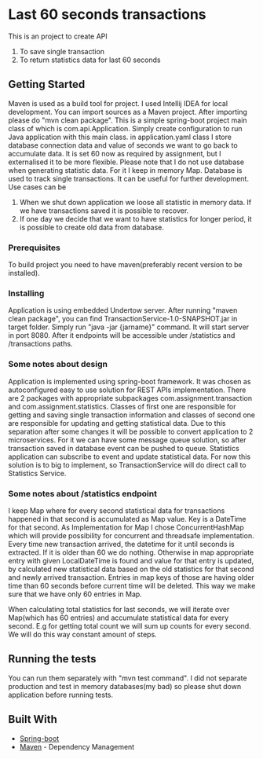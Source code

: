 # Last 60 seconds transactions

This is an project to create API
1. To save single transaction
2. To return statistics data for last 60 seconds

## Getting Started
Maven is used as a build tool for project.
I used Intellij IDEA for local development.
You can import sources as a Maven project.
After importing please do "mvn clean package".
This is a simple spring-boot project main class of which is com.api.Application.
Simply create configuration to run Java application with this main class.
in application.yaml class I store database connection data and value of seconds we want to go back to accumulate data.
It is set 60 now as required by assignment, but I externalised it to be more flexible.
Please note that I do not use database when generating statistic data. For it I keep in memory Map.
Database is used to track single transactions. It can be useful for further development. Use cases can be
1. When we shut down application we loose all statistic in memory data. If we have transactions saved it is possible to recover.
2. If one day we decide that we want to have statistics for longer period, it is possible to create old data from database.

### Prerequisites
To build project you need to have maven(preferably recent version to be installed).

### Installing
Application is using embedded Undertow server.
After running "maven clean package", you can find TransactionService-1.0-SNAPSHOT.jar in target folder.
Simply run "java -jar {jarname}" command. It will start server in port 8080.
After it endpoints will be accessible under /statistics and /transactions paths.

### Some notes about design
Application is implemented using spring-boot framework.
It was chosen as autoconfigured easy to use solution for REST APIs implementation.
There are 2 packages with appropriate subpackages com.assignment.transaction and com.assignment.statistics.
Classes of first one are responsible for getting and saving single transaction information and classes of second one are responsible for updating and getting statistical data.
Due to this separation after some changes it will be possible to convert application to 2 microservices.
For it we can have some message queue solution, so after transaction saved in database event can be pushed to queue. Statistics application can subscribe to event and update statistical data.
For now this solution is to big to implement, so TransactionService will do direct call to Statistics Service.

### Some notes about /statistics endpoint
I keep Map where for every second statistical data for transactions happened in that second is accumulated as Map value. Key is a DateTime for that second.
As Implementation for Map I chose ConcurrentHashMap which will provide possibility for concurrent and threadsafe implementation.
Every time new transaction arrived, the datetime for it until seconds is extracted. If it is older than 60 we do nothing. Otherwise
in map appropriate entry with given LocalDateTime is found and value for that entry is updated, by calculated new statistical data based on the old statistics for that second and newly arrived transaction.
Entries in map keys of those are having older time than 60 seconds before current time will be deleted. This way we make sure that we have only 60 entries in Map.

When calculating total statistics for last seconds, we will iterate over Map(which has 60 entries) and accumulate statistical data for every second.
E.g for getting total count we will sum up counts for every second. We will do this way constant amount of steps.

## Running the tests
You can run them separately with "mvn test command".
I did not separate production and test in memory databases(my bad) so please shut down application before running tests.

## Built With

* [Spring-boot](https://projects.spring.io/spring-boot/)
* [Maven](https://maven.apache.org/) - Dependency Management



